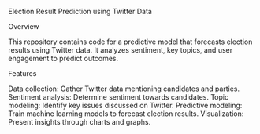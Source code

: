 Election Result Prediction using Twitter Data

Overview

This repository contains code for a predictive model that forecasts election results using Twitter data. It analyzes sentiment, key topics, and user engagement to predict outcomes.

Features

Data collection: Gather Twitter data mentioning candidates and parties.
Sentiment analysis: Determine sentiment towards candidates.
Topic modeling: Identify key issues discussed on Twitter.
Predictive modeling: Train machine learning models to forecast election results.
Visualization: Present insights through charts and graphs.
